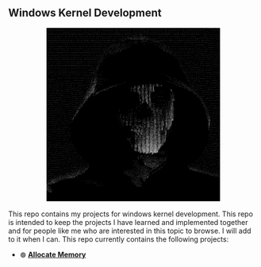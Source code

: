 ## Windows Kernel Development 
<div align="center">
    <img src="https://github.com/0xCyberGenji/WinKernelDev/blob/main/gif/video.gif?raw=true" width="350">
</div>

This repo contains my projects for windows kernel development. This repo is intended to keep the projects I have learned and implemented together and for people like me who are interested in this topic to browse. I will add to it when I can. This repo currently contains the following projects:

- `🟢` [**Allocate Memory**](https://github.com/x1nerama/WinKernelDev/tree/main/Memory/allocate-memory/allocate-memory)
